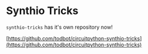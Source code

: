 

Synthio Tricks
===============

`synthio-tricks` has it's own repository now! 

[https://github.com/todbot/circuitpython-synthio-tricks](https://github.com/todbot/circuitpython-synthio-tricks)
